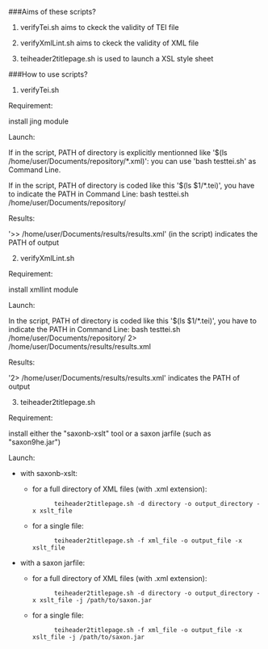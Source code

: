 ###Aims of these scripts?

1. verifyTei.sh aims to ckeck the validity of  TEI file

2. verifyXmlLint.sh aims to ckeck the validity of  XML file

3. teiheader2titlepage.sh is used to launch a XSL style sheet

###How to use scripts?
1. verifyTei.sh

 Requirement:
 
  install jing module

 Launch:
 
  If in the script, PATH of directory is explicitly mentionned like '$(ls /home/user/Documents/repository/*.xml)':
  you can use 'bash testtei.sh' as Command Line.

  If in the script, PATH of directory is coded like this '$(ls $1/*.tei)', you have to indicate the PATH in Command Line:
bash testtei.sh /home/user/Documents/repository/

 Results:

  '>> /home/user/Documents/results/results.xml' (in the script) indicates the PATH of output


2. verifyXmlLint.sh


 Requirement:
 
  install xmllint module

 Launch:
 

  In the script, PATH of directory is coded like this '$(ls $1/*.tei)', you have to indicate the PATH in Command Line:
bash testtei.sh /home/user/Documents/repository/ 2> /home/user/Documents/results/results.xml

 Results:

  '2> /home/user/Documents/results/results.xml' indicates the PATH of output

3. teiheader2titlepage.sh
 
 Requirement:

  install either the "saxonb-xslt" tool or a saxon jarfile (such as "saxon9he.jar")
 
 Launch:

  * with saxonb-xslt:
  
    * for a full directory of XML files (with .xml extension):
  
                teiheader2titlepage.sh -d directory -o output_directory -x xslt_file

    * for a single file:
    
                teiheader2titlepage.sh -f xml_file -o output_file -x xslt_file

  * with a saxon jarfile:
  
    * for a full directory of XML files (with .xml extension):
  
                teiheader2titlepage.sh -d directory -o output_directory -x xslt_file -j /path/to/saxon.jar

    * for a single file:
    
                teiheader2titlepage.sh -f xml_file -o output_file -x xslt_file -j /path/to/saxon.jar




